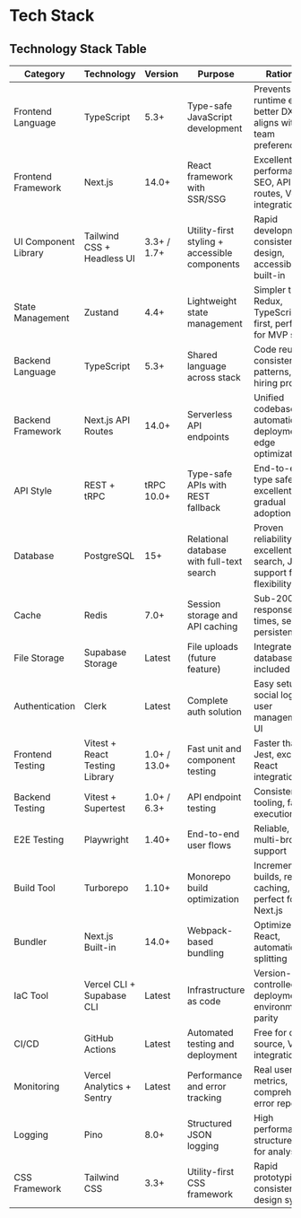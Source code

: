 # Tech Stack

## Technology Stack Table

| Category | Technology | Version | Purpose | Rationale |
|----------|------------|---------|---------|-----------|
| Frontend Language | TypeScript | 5.3+ | Type-safe JavaScript development | Prevents runtime errors, better DX, aligns with team preferences |
| Frontend Framework | Next.js | 14.0+ | React framework with SSR/SSG | Excellent performance, SEO, API routes, Vercel integration |
| UI Component Library | Tailwind CSS + Headless UI | 3.3+ / 1.7+ | Utility-first styling + accessible components | Rapid development, consistent design, accessibility built-in |
| State Management | Zustand | 4.4+ | Lightweight state management | Simpler than Redux, TypeScript-first, perfect for MVP scope |
| Backend Language | TypeScript | 5.3+ | Shared language across stack | Code reuse, consistent patterns, single hiring profile |
| Backend Framework | Next.js API Routes | 14.0+ | Serverless API endpoints | Unified codebase, automatic deployments, edge optimization |
| API Style | REST + tRPC | tRPC 10.0+ | Type-safe APIs with REST fallback | End-to-end type safety, excellent DX, gradual adoption |
| Database | PostgreSQL | 15+ | Relational database with full-text search | Proven reliability, excellent search, JSON support for flexibility |
| Cache | Redis | 7.0+ | Session storage and API caching | Sub-200ms response times, session persistence |
| File Storage | Supabase Storage | Latest | File uploads (future feature) | Integrated with database, CDN included |
| Authentication | Clerk | Latest | Complete auth solution | Easy setup, social logins, user management UI |
| Frontend Testing | Vitest + React Testing Library | 1.0+ / 13.0+ | Fast unit and component testing | Faster than Jest, excellent React integration |
| Backend Testing | Vitest + Supertest | 1.0+ / 6.3+ | API endpoint testing | Consistent tooling, fast execution |
| E2E Testing | Playwright | 1.40+ | End-to-end user flows | Reliable, fast, multi-browser support |
| Build Tool | Turborepo | 1.10+ | Monorepo build optimization | Incremental builds, remote caching, perfect for Next.js |
| Bundler | Next.js Built-in | 14.0+ | Webpack-based bundling | Optimized for React, automatic splitting |
| IaC Tool | Vercel CLI + Supabase CLI | Latest | Infrastructure as code | Version-controlled deployments, environment parity |
| CI/CD | GitHub Actions | Latest | Automated testing and deployment | Free for open source, Vercel integration |
| Monitoring | Vercel Analytics + Sentry | Latest | Performance and error tracking | Real user metrics, comprehensive error reporting |
| Logging | Pino | 8.0+ | Structured JSON logging | High performance, structured data for analysis |
| CSS Framework | Tailwind CSS | 3.3+ | Utility-first CSS framework | Rapid prototyping, consistent design system |
